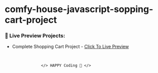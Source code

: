 # comfy-house-javascript-sopping-cart-project

### 🔰 Live Preview Projects:

- Complete Shopping Cart Project - [Click To Live Preview][shoppingcart]

<br />

                    </> HAPPY Coding 🤣 </>

<!-- project link -->

[shoppingcart]: https://samiurrahmanmukul.github.io/comfy-house-javascript-sopping-cart-project/
